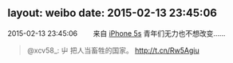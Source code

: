layout: weibo
date: 2015-02-13 23:45:06
---
<meta name="referrer" content="no-referrer" />

2015-02-13 23:45:06  &nbsp;&nbsp;&nbsp;&nbsp;&nbsp;&nbsp; 来自 <a href="sinaweibo://customweibosource" rel="nofollow">iPhone 5s</a>
青年们无力也不想改变……
>  @xcv58_: 屮 把人当畜牲的国家。 http://t.cn/Rw5Agiu ​​​
